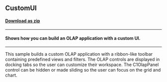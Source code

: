 ## CustomUI
#### [Download as zip](https://grapecity.github.io/DownGit/#/home?url=https://github.com/GrapeCity/ComponentOne-WPF-Samples/tree/master/NET_4.6.2/C1.WPF.Olap/CS/CustomUI/CustomUI)
____
#### Shows how you can build an OLAP application with a custom UI.
____
This sample builds a custom OLAP application with a ribbon-like
toolbar containing predefined views and filters. The OLAP controls
are displayed in docking tabs so the user can customize their
workspace. The C1OlapPanel control can be hidden or made sliding
so the user can focus on the grid and chart.

